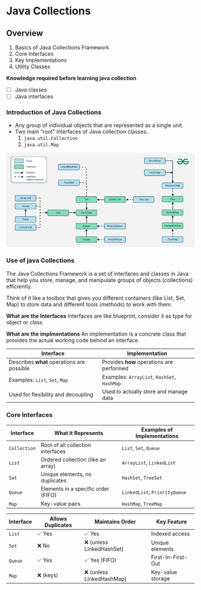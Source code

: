 # Java Collections

## Overview

1. Basics of Java Collections Framework
2. Core Interfaces
3. Key Implementations
4. Utility Classes


**Knowledge required before learning java collection**
- [ ] Java classes
- [ ] Java interfaces

### Introduction of Java Collections
  - Any group of individual objects that are represented as a single unit
  - Two main “root” interfaces of Java collection classes.
    1) `java.util.Collection`
    2) `java.util.Map`

![alt text](image.png)

### Use of java Collections
The Java Collections Framework is a set of interfaces and classes in Java that help you store, manage, and manipulate groups of objects (collections) efficiently.

Think of it like a toolbox that gives you different containers (like List, Set, Map) to store data and different tools (methods) to work with them.

**What are the Interfaces**
Interfaces are like blueprint, consider it as type for object or class

**What are the implmentations**
An implementation is a concrete class that provides the actual working code behind an interface.

| Interface                                  | Implementation                              |
| ------------------------------------------ | ------------------------------------------- |
| Describes **what** operations are possible | Provides **how** operations are performed   |
| Examples: `List`, `Set`, `Map`             | Examples: `ArrayList`, `HashSet`, `HashMap` |
| Used for flexibility and decoupling        | Used to actually store and manage data      |


### Core Interfaces
| Interface    | What it Represents                  | Examples of Implementations   |
| ------------ | ----------------------------------- | ----------------------------- |
| `Collection` | Root of all collection interfaces   | `List`, `Set`, `Queue`        |
| `List`       | Ordered collection (like an array)  | `ArrayList`, `LinkedList`     |
| `Set`        | Unique elements, no duplicates      | `HashSet`, `TreeSet`          |
| `Queue`      | Elements in a specific order (FIFO) | `LinkedList`, `PriorityQueue` |
| `Map`        | Key-value pairs                     | `HashMap`, `TreeMap`          |

| Interface | Allows Duplicates | Maintains Order          | Key Feature        |
| --------- | ----------------- | ------------------------ | ------------------ |
| `List`    | ✅ Yes             | ✅ Yes                    | Indexed access     |
| `Set`     | ❌ No              | ❌ (unless LinkedHashSet) | Unique elements    |
| `Queue`   | ✅ Yes             | ✅ Yes (FIFO)             | First-In-First-Out |
| `Map`     | ❌ (keys)          | ❌ (unless LinkedHashMap) | Key-value storage  |

     